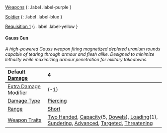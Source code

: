 
[Weapons](Game/Weapons-List)
{: .label .label-purple }

[Soldier](Game/Soldier)
{: .label .label-blue }

[Requisition 1](Game/Deployment#Requisition)
{: .label .label-yellow }
#### Gauss Gun
*A high-powered Gauss weapon firing magnetized depleted uranium rounds capable of tearing through armour and flesh alike. Designed to minimize lethality while maximizing armour penetration for military takedowns.*

| Default [Damage](Core/Weapons#Calculating%20Damage)       | 4                                                                                                                                                                                                                                                                                                                                               |
| :-------------------------------------------------------- | :---------------------------------------------------------------------------------------------------------------------------------------------------------------------------------------------------------------------------------------------------------------------------------------------------------------------------------------------- |
| [Extra Damage](Game/Core/Attacks#Extra%20Damage) Modifier | (-1)                                                                                                                                                                                                                                                                                                                                            |
| [Damage Type](Core/Weapons#Damage%20Type)                 | [Piercing](Core/Injury#Piercing)                                                                                                                                                                                                                                                                                                                |
| [Range](Core/Weapons#Range)                               | [Short](Core/Movement#Short)                                                                                                                                                                                                                                                                                                                    |
| [Weapon Traits](Core/Weapon-Traits)                       | [Two Handed](Game/Core/Blocks/Two-Handed), [Capacity](Core/Weapon-Traits#Capacity(X,%20Type))(5, [Dowels](Munition-Details#Dowels)), [Loading](Game/Core/Blocks/Loading)(1), [Sundering](Game/Core/Blocks/Sundering), [Advanced](Game/Core/Blocks/Advanced), [Targeted](Game/Core/Blocks/Targeted), [Threatening](Game/Core/Blocks/Threatening) |

